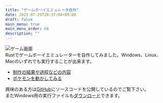 ```yaml
---
title: "ゲームボーイエミュレータ自作"
date: 2023-07-29T20:37:04+09:00
draft: false
main_menu: true
main_menu_order: 60
description: ""
---
```

![ゲーム画面](/image/2023-07-29-gbemu.png)  
Rustでゲームボーイエミュレーターを自作してみました。Windows、Linux、Macのいずれでも実行することが出来ます。  

- [制作の結果や過程などの内容](https://ginnosumika.blogspot.com/2022/06/gameboy-emulator.html)  
- [ポケモンを動かしてみる](../blog/gamboyエミュレーター/)  

興味のある方は[GitHub](https://github.com/alchg/simple-rustboy)にソースコードを公開しているのでご覧下さい。  
またWindows用の実行ファイルも[ダウンロード](https://github.com/alchg/simple-rustboy/releases/tag/20230701)できます。  
